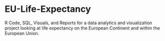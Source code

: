 # EU-Life-Expectancy
R Code,  SQL, Visuals, and Reports for a data analytics and visualization project looking at life expectancy on the European Continent and within the European Union. 

